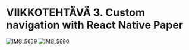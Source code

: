 # VIIKKOTEHTÄVÄ 3. Custom navigation with React Native Paper

![IMG_5659](https://github.com/user-attachments/assets/e19b1994-e0b6-485b-b190-0e363d424f72)
![IMG_5660](https://github.com/user-attachments/assets/e8207dfb-5728-40f9-9fba-eefbde605888)
